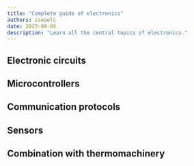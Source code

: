 ```yaml
---
title: "Complete guide of electronics"
authors: ismaelc
date: 2023-09-05
description: "Learn all the central topics of electronics."
---
```


## Electronic circuits

## Microcontrollers

## Communication protocols

## Sensors

## Combination with thermomachinery
